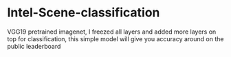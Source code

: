 #  Intel-Scene-classification
 VGG19 pretrained imagenet, I freezed all layers and added more layers on top for classification, this simple model will give you  accuracy around on the public leaderboard
